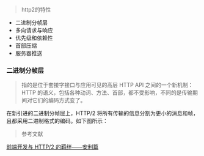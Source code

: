 

>http2的特性
- 二进制分帧层
- 多向请求与响应
- 优先级和依赖性
- 首部压缩
- 服务器推送


### 二进制分帧层
>指的是位于套接字接口与应用可见的高层 HTTP API 之间的一个新机制：HTTP 的语义，包括各种动词、方法、首部，都不受影响，不同的是传输期间对它们的编码方式变了。

在新引进的二进制分帧层上，HTTP/2 将所有传输的信息分割为更小的消息和帧，且都采用二进制格式的编码。如下图所示：


>参考文献

[前端开发与 HTTP/2 的羁绊——安利篇](https://aotu.io/notes/2016/03/17/http2-char/)